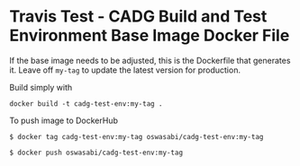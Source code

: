 # Travis Test - CADG Build and Test Environment Base Image Docker File

If the base image needs to be adjusted, this is the Dockerfile that generates it. Leave off `my-tag` to update the latest version for production.

Build simply with 

```
docker build -t cadg-test-env:my-tag .
```
To push image to DockerHub

```
$ docker tag cadg-test-env:my-tag oswasabi/cadg-test-env:my-tag

$ docker push oswasabi/cadg-test-env:my-tag
```